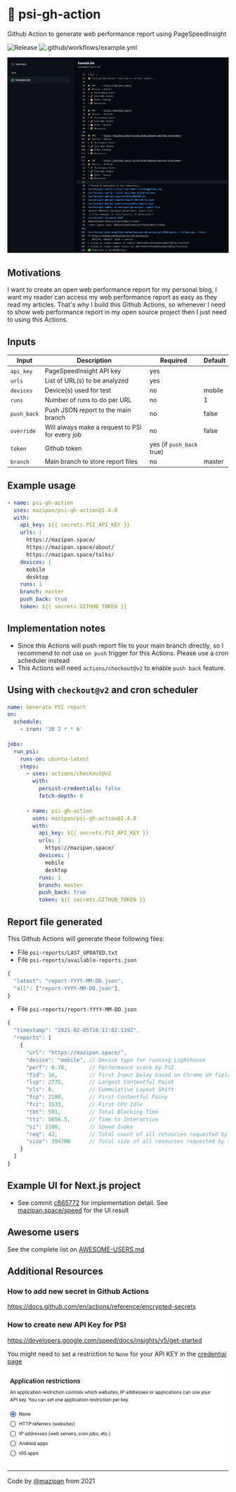 # 🐯 psi-gh-action

Github Action to generate web performance report using PageSpeedInsight

![Release](https://img.shields.io/github/v/release/mazipan/psi-gh-action?logo=version&style=plastic) ![.github/workflows/example.yml](https://github.com/mazipan/psi-gh-action/workflows/.github/workflows/example.yml/badge.svg?branch=master)

![Screenshot](screenshots/action-log.png)

## Motivations

I want to create an open web performance report for my personal blog, I want my reader can access my web performance report as easy as they read my articles. That's why I build this Github Actions, so whenever I need to show web performance report in my open source project then I just need to using this Actions.

## Inputs

| Input       | Description                                     | Required                  | Default |
| ----------- | ----------------------------------------------- | ------------------------- | ------- |
| `api_key`   | PageSpeedInsight API key                        | yes                       |         |
| `urls`      | List of URL(s) to be analyzed                   | yes                       |         |
| `devices`   | Device(s) used for test                         | no                        | mobile  |
| `runs`      | Number of runs to do per URL                    | no                        | 1       |
| `push_back` | Push JSON report to the main branch             | no                        | false   |
| `override`  | Will always make a request to PSI for every job | no                        | false   |
| `token`     | Github token                                    | yes (if `push_back` true) |         |
| `branch`    | Main branch to store report files               | no                        | master  |

## Example usage

```yaml
- name: psi-gh-action
  uses: mazipan/psi-gh-action@1.4.0
  with:
    api_key: ${{ secrets.PSI_API_KEY }}
    urls: |
      https://mazipan.space/
      https://mazipan.space/about/
      https://mazipan.space/talks/
    devices: |
      mobile
      desktop
    runs: 1
    branch: master
    push_back: true
    token: ${{ secrets.GITHUB_TOKEN }}
```

## Implementation notes

- Since this Actions will push report file to your main branch directly, so I recommend to not use `on push` trigger for this Actions. Please use a cron scheduler instead
- This Actions will need `actions/checkout@v2` to enable `push back` feature.

## Using with `checkout@v2` and cron scheduler

```yml
name: Generate PSI report
on:
  schedule:
    - cron: '30 2 * * 6'

jobs:
  run_psi:
    runs-on: ubuntu-latest
    steps:
      - uses: actions/checkout@v2
        with:
          persist-credentials: false
          fetch-depth: 0

      - name: psi-gh-action
        uses: mazipan/psi-gh-action@1.4.0
        with:
          api_key: ${{ secrets.PSI_API_KEY }}
          urls: |
            https://mazipan.space/
          devices: |
            mobile
            desktop
          runs: 1
          branch: master
          push_back: true
          token: ${{ secrets.GITHUB_TOKEN }}
```

## Report file generated

This Github Actions will generate these following files:

- File `psi-reports/LAST_UPDATED.txt`
- File `psi-reports/available-reports.json`

```js
{
  "latest": "report-YYYY-MM-DD.json",
  "all": ["report-YYYY-MM-DD.json"],
}
```

- File `psi-reports/report-YYYY-MM-DD.json`

```js
{
  "timestamp": "2021-02-05T16:12:02.119Z",
  "reports": [
    {
      "url": "https://mazipan.space/",
      "device": "mobile", // Device type for running Lighthouse
      "perf": 0.78,       // Performance score by PSI
      "fid": 16,          // First Input Delay based on Chrome UX field data
      "lcp": 2775,        // Largest Contentful Paint
      "cls": 0,           // Cummulative Layout Shift
      "fcp": 2100,        // First Contentful Painy
      "fci": 3533,        // First CPU Idle
      "tbt": 591,         // Total Blocking Time
      "tti": 5656.5,      // Time to Interactive
      "si": 2100,         // Speed Index
      "req": 42,          // Total count of all resources requested by the page
      "size": 394708      // Total size of all resources requested by the page
    }
  ]
}
```

## Example UI for Next.js project

- See commit [c865772](https://github.com/mazipan/mazipan.space/commit/c86577204951760750b56f9c30660d0189cdad07) for implementation detail. See [mazipan.space/speed](https://mazipan.space/speed) for the UI result

## Awesome users

See the complete list on [AWESOME-USERS.md](AWESOME-USERS.md)

## Additional Resources

### How to add new secret in Github Actions

https://docs.github.com/en/actions/reference/encrypted-secrets

### How to create new API Key for PSI

https://developers.google.com/speed/docs/insights/v5/get-started

You might need to set a restriction to `None` for your API KEY in the [credential page](https://console.developers.google.com/apis/credentials)

![setup restriction](screenshots/key-restriction.png)

---

Code by [@mazipan](https://mazipan.space/) from 2021
